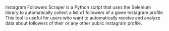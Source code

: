 Instagram Followers Scraper is a Python script that uses the Selenium library to automatically collect a list of followers of a given Instagram profile. This tool is useful for users who want to automatically receive and analyze data about followers of their or any other public Instagram profile.
